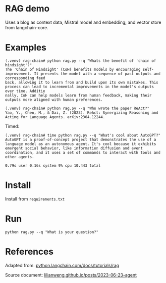 # RAG demo

Uses a blog as context data, Mistral model and embedding, and vector store from
langchain-core.

# Examples

```
(.venv) rag-chain# python rag.py --q "Whats the benefit of 'chain of hindsight'?"  
The 'Chain of Hindsight' (CoH) benefits models by encouraging self-improvement. It presents the model with a sequence of past outputs and corresponding feed
back, allowing it to learn from and build upon its own mistakes. This process can lead to incremental improvements in the model's outputs over time. Additio
nally, CoH can help models learn from human feedback, making their outputs more aligned with human preferences.

(.venv) rag-chain# python rag.py --q "Who wrote the paper ReAct?"  
Yao, Y., Chen, M., & Dai, Z. (2023). ReAct: Synergizing Reasoning and Acting for Language Agents. arXiv:2304.12244.
```

Timed:

```shell
(.venv) rag-chain# time python rag.py --q "What's cool about AutoGPT?"  
AutoGPT is a proof-of-concept project that demonstrates the use of a language model as an autonomous agent. It's cool because it exhibits emergent social behavior, like information diffusion and event coordination, and it uses a set of commands to interact with tools and other agents.

0.79s user 0.16s system 9% cpu 10.443 total
```

# Install

Install from `requirements.txt`

# Run

	python rag.py --q "What is your question?"

# References

Adapted from: [python.langchain.com/docs/tutorials/rag](https://python.langchain.com/docs/tutorials/rag/)

Source document: [lilianweng.github.io/posts/2023-06-23-agent](https://lilianweng.github.io/posts/2023-06-23-agent/)
